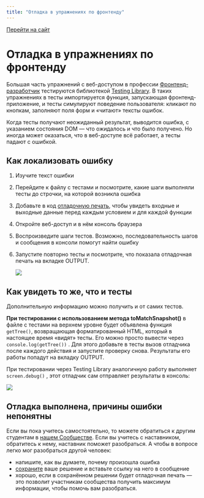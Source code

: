 ```yaml
---
title: "Отладка в упражнениях по фронтенду"
---
```


[Перейти на сайт](https://ru.hexlet.io)

# Отладка в упражнениях по фронтенду

Большая часть упражнений с веб-доступом в профессии [Фронтенд-разработчик](https://ru.hexlet.io/programs/frontend) тестируются библиотекой [Testing Library](https://testing-library.com/). В таких упражнениях в тесты импортируется функция, запускающая фронтенд-приложение, и тесты симулируют поведение пользователя: кликают по кнопкам, заполняют поля форм и «читают» тексты ошибок.

Когда тесты получают неожиданный результат, выводится ошибка, с указанием состояния DOM — что ожидалось и что было получено. Но иногда может оказаться, что в веб-доступе всё работает, а тесты падают с ошибкой.

## Как локализовать ошибку

1. Изучите текст ошибки
2. Перейдите к файлу с тестами и посмотрите, какие шаги выполняли тесты до строчки, на которой возникла ошибка
3. Добавьте в код [отладочную печать](https://ru.hexlet.io/blog/posts/chto-takoe-otladka), чтобы увидеть входные и выходные данные перед каждым условием и для каждой функции
4. Откройте веб-доступ и в нём консоль браузера
5. Воспроизведите шаги тестов. Возможно, последовательность шагов и сообщения в консоли помогут найти ошибку
6. Запустите повторно тесты и посмотрите, что показала отладочная печать на вкладке OUTPUT.

   ![](/img/docs/img-037.jpg)

## Как увидеть то же, что и тесты

Дополнительную информацию можно получить и от самих тестов.

**При тестировании с использованием метода toMatchSnapshot()** в файле с тестами на верхнем уровне будет объявлена функция `getTree()`, возвращающая форматированный HTML, который в настоящее время «видят» тесты. Его можно просто вывести через `console.log(getTree())` . Для этого добавьте в тесты вызов отладчика после каждого действия и запустите проверку снова. Результаты его работы попадут на вкладку OUTPUT.

При тестировании через Testing Library аналогичную работу выполняет `screen.debug()` , этот отладчик сам отправляет результаты в консоль:

![](/img/docs/img-036.jpg)

## Отладка выполнена, причины ошибки непонятны

Если вы пока учитесь самостоятельно, то можете обратиться к другим студентам в [нашем Сообществе](/docs/community-and-media/telegram-soobshchestvo-heksleta.md). Если вы учитесь с наставником, обратитесь к нему, наставник поможет разобраться. А чтобы в вопросе легко мог разобраться другой человек:

* напишите, как вы думаете, почему произошла ошибка
* [сохраните](/docs/practice/kak-sohranit-svoe-reshenie.md) ваше решение и вставьте ссылку на него в сообщение
* хорошо, если в сохранённом решении будет отладочная печать — это позволит участникам сообщества получить максимум информации, чтобы помочь вам разобраться.
